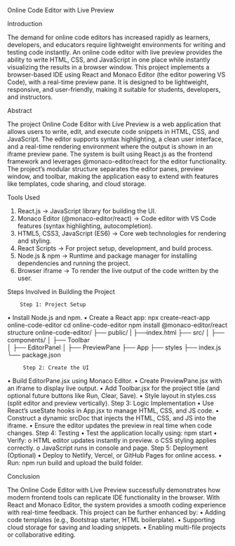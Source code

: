 Online Code Editor with Live Preview

 Introduction
 
The demand for online code editors has increased rapidly as learners, developers, and educators require lightweight environments for writing and testing code instantly. An online code editor with live preview provides the ability to write HTML, CSS, and JavaScript in one place while instantly visualizing the results in a browser window.
This project implements a browser-based IDE using React and Monaco Editor (the editor powering VS Code), with a real-time preview pane. It is designed to be lightweight, responsive, and user-friendly, making it suitable for students, developers, and instructors.

 Abstract
 
The project Online Code Editor with Live Preview is a web application that allows users to write, edit, and execute code snippets in HTML, CSS, and JavaScript. The editor supports syntax highlighting, a clean user interface, and a real-time rendering environment where the output is shown in an iframe preview pane.
The system is built using React.js as the frontend framework and leverages @monaco-editor/react for the editor functionality. The project’s modular structure separates the editor panes, preview window, and toolbar, making the application easy to extend with features like templates, code sharing, and cloud storage.
  
  Tools Used
  
1.	React.js → JavaScript library for building the UI.
2.	Monaco Editor (@monaco-editor/react) → Code editor with VS Code features (syntax highlighting, autocompletion).
3.	HTML5, CSS3, JavaScript (ES6) → Core web technologies for rendering and styling.
4.	React Scripts → For project setup, development, and build process.
5.	Node.js & npm → Runtime and package manager for installing dependencies and running the project.
6.	Browser iframe → To render the live output of the code written by the user.
 
  Steps Involved in Building the Project
  
        Step 1: Project Setup
•	Install Node.js and npm.
•	Create a React app:
       npx create-react-app online-code-editor
       cd online-code-editor
       npm install @monaco-editor/react
  	structure
  	online-code-editor/
├── public/
|   ├──index.html
├── src/
│   ├── components/
│   ├── Toolbar            
│   ├── EditorPanel
│   ├── PreviewPane
├── App
├── styles
├── index.js
└── package.json

         Step 2: Create the UI
•	Build EditorPane.jsx using Monaco Editor.
•	Create PreviewPane.jsx with an iframe to display live output.
•	Add Toolbar.jsx for the project title (and optional future buttons like Run, Clear, Save).
•	Style layout in styles.css (split editor and preview vertically).
      Step 3: Logic Implementation
•	Use React’s useState hooks in App.jsx to manage HTML, CSS, and JS code.
•	Construct a dynamic srcDoc that injects the HTML, CSS, and JS into the iframe.
•	Ensure the editor updates the preview in real time when code changes.
    Step 4: Testing
•	Test the application locally using:
                npm start
•	Verify:
o	HTML editor updates instantly in preview.
o	CSS styling applies correctly.
o	JavaScript runs in console and page.
     Step 5: Deployment (Optional)
•	Deploy to Netlify, Vercel, or GitHub Pages for online access.
•	Run:
 npm run build
    and upload the build folder.
 
 Conclusion
 
The Online Code Editor with Live Preview successfully demonstrates how modern frontend tools can replicate IDE functionality in the browser. With React and Monaco Editor, the system provides a smooth coding experience with real-time feedback.
This project can be further enhanced by:
•	Adding code templates (e.g., Bootstrap starter, HTML boilerplate).
•	Supporting cloud storage for saving and loading snippets.
•	Enabling multi-file projects or collaborative editing.
